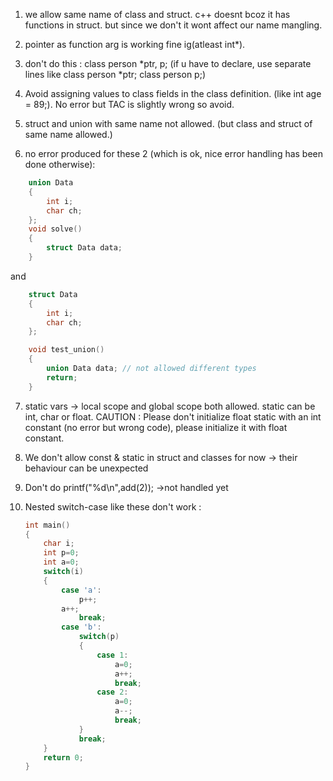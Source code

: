 1. we allow same name of class and struct. c++ doesnt bcoz it has functions in struct. but since we don't it wont affect our name mangling.

2. pointer as function arg is working fine ig(atleast int*).

3. don't do this : class person *ptr, p; (if u have to declare, use separate lines like class person *ptr; class person p;)

4. Avoid assigning values to class fields in the class definition. (like int age = 89;). No error but TAC is slightly wrong so avoid.

5. struct and union with same name not allowed. (but class and struct of same name allowed.)

6. no error produced for these 2 (which is ok, nice error handling has been done otherwise): 
    
```cpp
    union Data
    {
        int i;
        char ch;
    };
    void solve()
    {
        struct Data data;
    }
```

and 

```cpp
    struct Data
    {
        int i;
        char ch;
    };

    void test_union()
    {
        union Data data; // not allowed different types
        return;
    }
```

7. static vars -> local scope and global scope both allowed. static can be int, char or float. CAUTION : Please don't initialize float static with an int constant (no error but wrong code), please initialize it with float constant.

8. We don't allow const & static in struct and classes for now -> their behaviour can be unexpected

9. Don't do printf("%d\n",add(2)); ->not handled yet
10. Nested switch-case like these don't work :
    
    ```cpp
    int main()
    {
        char i;
        int p=0;
        int a=0;
        switch(i)
        {
            case 'a':
                p++;
            a++;
                break;
            case 'b':
                switch(p)
                {
                    case 1:
                        a=0;
                        a++;
                        break;
                    case 2:
                        a=0;
                        a--;
                        break;
                }
                break;
        }
        return 0;
    }
    ```